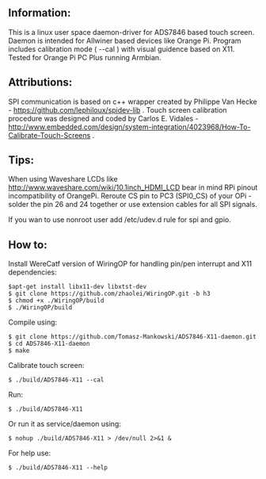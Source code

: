 Information:
------------

This is a linux user space daemon-driver for ADS7846 based touch screen. Daemon is intended for Allwiner based devices like Orange Pi. 
Program includes calibration mode ( --cal ) with visual guidence based on X11. Tested for Orange Pi PC Plus running Armbian.

Attributions:
-------------

SPI communication is based on c++ wrapper created by Philippe Van Hecke - https://github.com/lephiloux/spidev-lib . 
Touch screen calibration procedure was designed and coded by Carlos E. Vidales - http://www.embedded.com/design/system-integration/4023968/How-To-Calibrate-Touch-Screens .

Tips:
-----
When using Waveshare LCDs like http://www.waveshare.com/wiki/10.1inch_HDMI_LCD bear in mind RPi pinout incompatibility of OrangePi. Reroute CS pin to PC3 (SPI0_CS) of your OPi - solder the pin 26 and 24 together or use extension cables for all SPI signals. 

If you wan to use nonroot user add /etc/udev.d rule for spi and gpio.

How to:
-------

Install WereCatf version of WiringOP for handling pin/pen interrupt and X11 dependencies:
```
$apt-get install libx11-dev libxtst-dev
$ git clone https://github.com/zhaolei/WiringOP.git -b h3 
$ chmod +x ./WiringOP/build
$ ./WiringOP/build
```

Compile using:
```
$ git clone https://github.com/Tomasz-Mankowski/ADS7846-X11-daemon.git
$ cd ADS7846-X11-daemon
$ make
```

Calibrate touch screen:
```
$ ./build/ADS7846-X11 --cal
```

Run:
```
$ ./build/ADS7846-X11
```

Or run it as service/daemon using:
```
$ nohup ./build/ADS7846-X11 > /dev/null 2>&1 &
```

For help use:
```
$ ./build/ADS7846-X11 --help
```	
